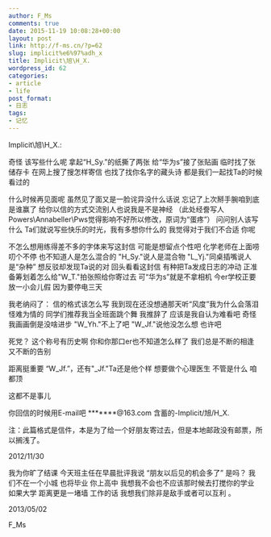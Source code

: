 ```yaml
---
author: F_Ms
comments: true
date: 2015-11-19 10:08:28+00:00
layout: post
link: http://f-ms.cn/?p=62
slug: implicit%e6%97%adh_x
title: Implicit\旭\H_X.
wordpress_id: 62
categories:
- article
- life
post_format:
- 日志
tags:
- 记忆
---
```


Implicit\旭\H_X.:

奇怪 该写些什么呢
拿起“H_Sy.”的纸撕了两张
给“华为s”接了张贴画
临时找了张储存卡
在网上搜了搜怎样寄信
也找了找你名字的藏头诗
都是我们一起找Ta的时候看过的

什么时候再见面呢
虽然见了面又是一脸诧异没什么话说
忘记了上次掰手腕咱到底是谁赢了
给你以信的方式交流别人也说我是不是神经
（此处经誊写人Powers\Annabeller\Pws觉得影响不好所以修改，原词为“蛋疼”）
问问别人该写什么
Ta们就说写些快乐的时光，我有多想你什么的
我觉得对于我们不合适
你呢

不怎么想用练得差不多的字体来写这封信
可能是想留点个性吧
化学老师在上面唠叨个不停
也不知道人是怎么混合的
"H_Sy."说人是混合物
"L_Yj."同桌插嘴说人是“杂种”
想反驳却发现Ta说的对
回头看看这封信
有种把Ta发成日志的冲动
正准备筹划着怎么给"W_T."拍张照给你寄过去
可“华为s”就是不拿相机
今er学校正要放一小会儿假
因为要停电三天


我老纳闷了：
信的格式该怎么写
我到现在还没想通那天听“风度”我为什么会落泪
怪难为情的
同学们推荐我当全班面跳个舞
我推辞了
应该是我自认为难看吧
奇怪
我画画倒是没啥进步
"W_Yh."不上了吧
"W_Jf."说他没怎么想
也许吧


死党？
这个称号有历史啊
你和你那口er也不知道怎么样了
我们总是不断的相逢
又不断的告别


距离挺重要
“W_Jf.”，还有"_Jf."Ta还是他个样
想要做个心理医生
不管是什么
咱都顶


这都不是事儿


你回信的时候用E-mail吧
*******@163.com
含蓄的-Implicit/旭/H_X.


注：此篇格式是信件，本是为了给一个好朋友寄过去，但是本地邮政没有邮票，所以搁浅了。

2012/11/30

我为你旷了结课
今天班主任在早晨批评我说
“朋友以后见的机会多了”
是吗？
我们不在一个小城
也将毕业
你上高中
我想我不会也不应该那时候去打搅你的学业
如果大学
距离更是一堵墙
工作的话
我想我们除非是敌手或者可以互利
。

2013/05/02

F_Ms
